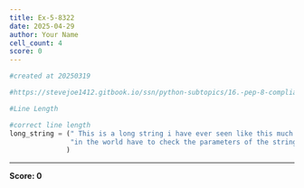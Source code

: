 ```yaml
---
title: Ex-5-8322
date: 2025-04-29
author: Your Name
cell_count: 4
score: 0
---
```


```python
#created at 20250319
```


```python
#https://stevejoe1412.gitbook.io/ssn/python-subtopics/16.-pep-8-compliance
```


```python
#Line Length
```


```python
#correct line length
long_string = (" This is a long string i have ever seen like this much nice statement over "
               "in the world have to check the parameters of the string"
              )
```


---
**Score: 0**